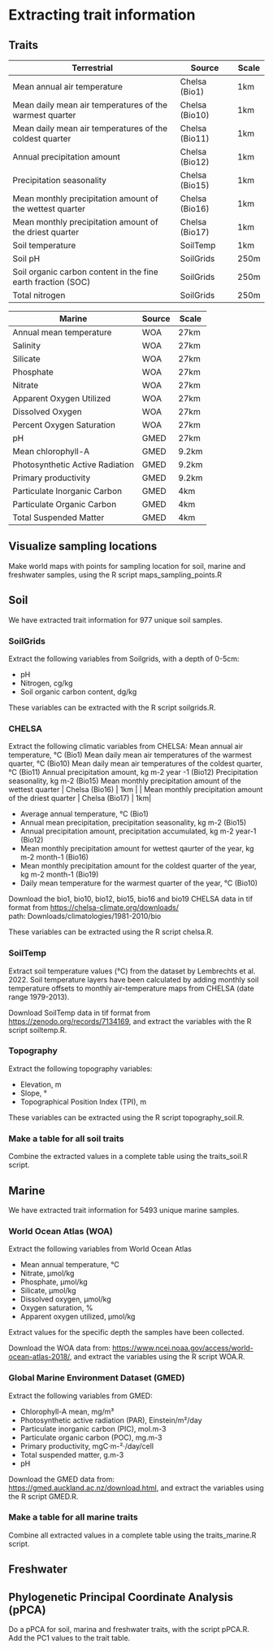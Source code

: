 # Extracting trait information

## Traits

|**Terrestrial**| **Source**| **Scale**|
|----|----|----|
| Mean annual air temperature | Chelsa (Bio1) | 1km|
|Mean daily mean air temperatures of the warmest quarter | Chelsa (Bio10) | 1km|
| Mean daily mean air temperatures of the coldest quarter | Chelsa (Bio11) | 1km|
| Annual precipitation amount | Chelsa (Bio12) | 1km |
| Precipitation seasonality | Chelsa (Bio15) | 1km |
| Mean monthly precipitation amount of the wettest quarter | Chelsa (Bio16) | 1km |
| Mean monthly precipitation amount of the driest quarter | Chelsa (Bio17) | 1km|
| Soil temperature | SoilTemp | 1km |
| Soil pH | SoilGrids | 250m |
| Soil organic carbon content in the fine earth fraction (SOC) | SoilGrids | 250m |
| Total nitrogen | SoilGrids | 250m |

| **Marine** | **Source** | **Scale** |
|----|----|----|
| Annual mean temperature | WOA | 27km | 
|Salinity | WOA | 27km |
|Silicate | WOA | 27km |
| Phosphate | WOA | 27km |
| Nitrate | WOA | 27km |
| Apparent Oxygen Utilized | WOA | 27km |
| Dissolved Oxygen | WOA | 27km |
| Percent Oxygen Saturation | WOA | 27km |
|pH | GMED | 27km |
| Mean chlorophyll-A | GMED | 9.2km |
| Photosynthetic Active Radiation | GMED | 9.2km |
|Primary productivity | GMED | 9.2km |
| Particulate Inorganic Carbon | GMED | 4km |
|Particulate Organic Carbon | GMED | 4km |
|Total Suspended Matter | GMED | 4km |


## Visualize sampling locations

Make world maps with points for sampling location for soil, marine and freshwater samples, using the R script maps_sampling_points.R

## Soil

We have extracted trait information for 977 unique soil samples.  

### SoilGrids

Extract the following variables from Soilgrids, with a depth of 0-5cm: 
- pH
- Nitrogen, cg/kg
- Soil organic carbon content, dg/kg

These variables can be extracted with the R script soilgrids.R. 

### CHELSA
Extract the following climatic variables from CHELSA: 
Mean annual air temperature, °C (Bio1)
Mean daily mean air temperatures of the warmest quarter, °C (Bio10) 
Mean daily mean air temperatures of the coldest quarter, °C (Bio11) 
Annual precipitation amount, kg m-2 year -1 (Bio12) 
Precipitation seasonality, kg m-2 (Bio15)
Mean monthly precipitation amount of the wettest quarter | Chelsa (Bio16) | 1km |
| Mean monthly precipitation amount of the driest quarter | Chelsa (Bio17) | 1km|

- Average annual temperature, °C (Bio1)
- Annual mean precipitation, precipitation seasonality, kg m-2 (Bio15)
- Annual precipitation amount, precipitation accumulated, kg m-2 year-1 (Bio12)
- Mean monthly precipitation amount for wettest qaurter of the year, kg m-2 month-1 (Bio16)
- Mean monthly precipitation amount for the coldest quarter of the year, kg m-2 month-1 (Bio19)
- Daily mean temperature for the warmest quarter of the year, °C (Bio10)

Download the bio1, bio10, bio12, bio15, bio16 and bio19 CHELSA data in tif format from https://chelsa-climate.org/downloads/   
path: Downloads/climatologies/1981-2010/bio

These variables can be extracted using the R script chelsa.R. 

### SoilTemp

Extract soil temperature values (°C) from the dataset by Lembrechts et al. 2022. Soil temperature layers have been calculated by adding monthly soil temperature offsets to monthly air-temperature maps from CHELSA (date range 1979-2013). 

Download SoilTemp data in tif format from https://zenodo.org/records/7134169, and extract the variables with the R script soiltemp.R.

### Topography

Extract the following topography variables: 
- Elevation, m
- Slope, °
- Topographical Position Index (TPI), m

These variables can be extracted using the R script topography_soil.R. 

### Make a table for all soil traits

Combine the extracted values in a complete table using the traits_soil.R script. 

## Marine

We have extracted trait information for 5493 unique marine samples.  

### World Ocean Atlas (WOA)
 
Extract the following variables from World Ocean Atlas
- Mean annual temperature, °C
- Nitrate, µmol/kg
- Phosphate, µmol/kg
- Silicate, µmol/kg
- Dissolved oxygen, µmol/kg
- Oxygen saturation, %
- Apparent oxygen utilized, µmol/kg

Extract values for the specific depth the samples have been collected.

Download the WOA data from: https://www.ncei.noaa.gov/access/world-ocean-atlas-2018/, and extract the variables using the R script WOA.R.  

### Global Marine Environment Dataset (GMED)

Extract the following variables from GMED:
- Chlorophyll-A mean, mg/m³
- Photosynthetic active radiation (PAR), Einstein/m²/day
- Particulate inorganic carbon (PIC), mol.m-3
- Particulate organic carbon (POC), mg.m-3
- Primary productivity, mgC·m-²·/day/cell
- Total suspended matter, g.m-3
- pH

Download the GMED data from: https://gmed.auckland.ac.nz/download.html, and extract the variables using the R script GMED.R. 

### Make a table for all marine traits

Combine all extracted values in a complete table using the traits_marine.R script. 

## Freshwater

## Phylogenetic Principal Coordinate Analysis (pPCA)

Do a pPCA for soil, marina and freshwater traits, with the script pPCA.R. Add the PC1 values to the trait table. 

